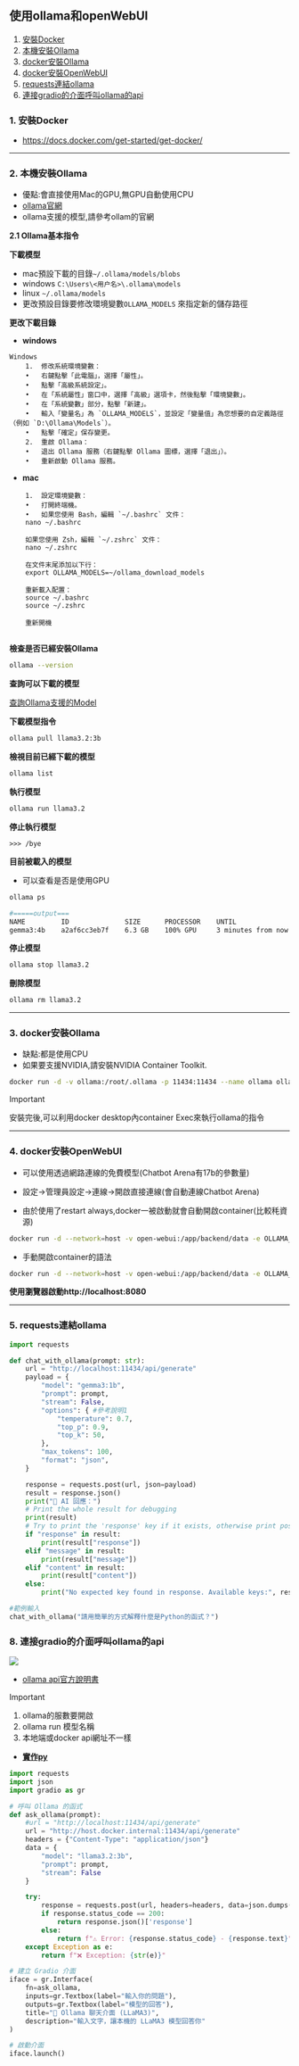 ## 使用ollama和openWebUI

1. [安裝Docker](#安裝Docker)
2. [本機安裝Ollama](#本機安裝Ollama)
3. [docker安裝Ollama](#docker安裝Ollama)
4. [docker安裝OpenWebUI](#docker安裝OpenWebUI)
5. [requests連結ollama](#requests連結ollama)
8. [連接gradio的介面呼叫ollama的api](#連接gradio的介面呼叫ollama的api)

<a name="安裝Docker"></a>
### 1. 安裝Docker
- https://docs.docker.com/get-started/get-docker/
---
<a name="本機安裝Ollama"></a>
### 2. 本機安裝Ollama
- 優點:會直接使用Mac的GPU,無GPU自動使用CPU
- [ollama官網](https://ollama.com)
- ollama支援的模型,請參考ollam的官網

**2.1 Ollama基本指令**

**下載模型**

- mac預設下載的目錄`~/.ollama/models/blobs`  
- windows `C:\Users\<用户名>\.ollama\models`  
- linux `~/.ollama/models`  
- 更改預設目錄要修改環境變數`OLLAMA_MODELS` 來指定新的儲存路徑

**更改下載目錄**

- **windows**

```
Windows
	1.	修改系統環境變數：
	•	右鍵點擊「此電腦」，選擇「屬性」。
	•	點擊「高級系統設定」。
	•	在「系統屬性」窗口中，選擇「高級」選項卡，然後點擊「環境變數」。
	•	在「系統變數」部分，點擊「新建」。
	•	輸入「變量名」為 `OLLAMA_MODELS`，並設定「變量值」為您想要的自定義路徑（例如 `D:\Ollama\Models`）。
	•	點擊「確定」保存變更。
	2.	重啟 Ollama：
	•	退出 Ollama 服務（右鍵點擊 Ollama 圖標，選擇「退出」）。
	•	重新啟動 Ollama 服務。
```

- **mac**

```
	1.	設定環境變數：
	•	打開終端機。
	•	如果您使用 Bash，編輯 `~/.bashrc` 文件：
	nano ~/.bashrc
	
	如果您使用 Zsh，編輯 `~/.zshrc` 文件：
	nano ~/.zshrc
	
	在文件末尾添加以下行：
	export OLLAMA_MODELS=~/ollama_download_models
	
	重新載入配置：
	source ~/.bashrc
	source ~/.zshrc
	
	重新開機
  
```

**檢查是否已經安裝Ollama**

```bash
ollama --version
```

**查詢可以下載的模型**

[查詢Ollama支援的Model](https://ollama.com/search)

**下載模型指令**

```bash
ollama pull llama3.2:3b
```

**檢視目前已經下載的模型**

```bash
ollama list
```

**執行模型**

```bash
ollama run llama3.2
```

**停止執行模型**

```
>>> /bye
```


**目前被載入的模型**
- 可以查看是否是使用GPU

```bash
ollama ps

#=====output===
NAME         ID              SIZE      PROCESSOR    UNTIL              
gemma3:4b    a2af6cc3eb7f    6.3 GB    100% GPU     3 minutes from now
```

**停止模型**

```bash
ollama stop llama3.2
```

**刪除模型**

```bash
ollama rm llama3.2
```

---


<a name="docker安裝Ollama"></a>
### 3. docker安裝Ollama
- 缺點:都是使用CPU
- 如果要支援NVIDIA,請安裝NVIDIA Container Toolkit⁠.

```bash
docker run -d -v ollama:/root/.ollama -p 11434:11434 --name ollama ollama/ollama
```


> [!IMPORTANT]
> 安裝完後,可以利用docker desktop內container Exec來執行ollama的指令

---

<a name="docker安裝OpenWebUI"></a>
### 4. docker安裝OpenWebUI

- 可以使用透過網路連線的免費模型(Chatbot Arena有17b的參數量)
- 設定->管理員設定->連線->開啟直接連線(會自動連線Chatbot Arena)

- 由於使用了restart always,docker一被啟動就會自動開啟container(比較秏資源)

```bash
docker run -d --network=host -v open-webui:/app/backend/data -e OLLAMA_BASE_URL=http://127.0.0.1:11434 --name open-webui --restart always ghcr.io/open-webui/open-webui:main
```


- 手動開啟container的語法

```bash
docker run -d --network=host -v open-webui:/app/backend/data -e OLLAMA_BASE_URL=http://127.0.0.1:11434 --name open-webui ghcr.io/open-webui/open-webui:main
```

**使用瀏覽器啟動http://localhost:8080**

---
<a name=“requests連結ollama”></a>

### 5. requests連結ollama

```python
import requests

def chat_with_ollama(prompt: str):
    url = "http://localhost:11434/api/generate"
    payload = {
        "model": "gemma3:1b",
        "prompt": prompt,
        "stream": False,
        "options": { #參考說明1
            "temperature": 0.7,
            "top_p": 0.9,
            "top_k": 50,
        },
        "max_tokens": 100,
        "format": "json",
    }

    response = requests.post(url, json=payload)
    result = response.json()
    print("💬 AI 回應：")
    # Print the whole result for debugging
    print(result)
    # Try to print the 'response' key if it exists, otherwise print possible keys
    if "response" in result:
        print(result["response"])
    elif "message" in result:
        print(result["message"])
    elif "content" in result:
        print(result["content"])
    else:
        print("No expected key found in response. Available keys:", result.keys())

#範例輸入
chat_with_ollama("請用簡單的方式解釋什麼是Python的函式？")
```

<a name="連接gradio的介面呼叫ollama的api"></a>
### 8. 連接gradio的介面呼叫ollama的api

![](./images/pic1.png)

- [ollama api官方說明書](https://github.com/ollama/ollama/blob/main/docs/api.md)

> [!IMPORTANT]
> 1. ollama的服數要開啟
> 2. ollama run 模型名稱
> 3. 本地端或docker api網址不一樣

- [**實作py**](./interface.py)


```python
import requests
import json
import gradio as gr

# 呼叫 Ollama 的函式
def ask_ollama(prompt):
    #url = "http://localhost:11434/api/generate"
    url = "http://host.docker.internal:11434/api/generate"
    headers = {"Content-Type": "application/json"}
    data = {
        "model": "llama3.2:3b",
        "prompt": prompt,
        "stream": False
    }

    try:
        response = requests.post(url, headers=headers, data=json.dumps(data))
        if response.status_code == 200:
            return response.json()['response']
        else:
            return f"⚠️ Error: {response.status_code} - {response.text}"
    except Exception as e:
        return f"❌ Exception: {str(e)}"

# 建立 Gradio 介面
iface = gr.Interface(
    fn=ask_ollama,
    inputs=gr.Textbox(label="輸入你的問題"),
    outputs=gr.Textbox(label="模型的回答"),
    title="🦙 Ollama 聊天介面 (LLaMA3)",
    description="輸入文字，讓本機的 LLaMA3 模型回答你"
)

# 啟動介面
iface.launch()
```
